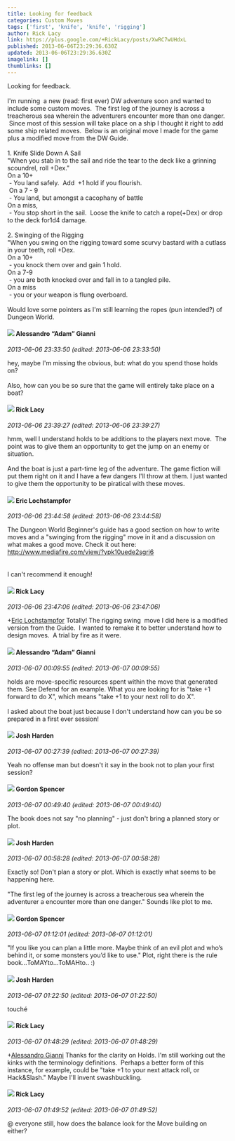 ```yaml
---
title: Looking for feedback
categories: Custom Moves
tags: ['first', 'knife', 'knife', 'rigging']
author: Rick Lacy
link: https://plus.google.com/+RickLacy/posts/XwRC7wUHdxL
published: 2013-06-06T23:29:36.630Z
updated: 2013-06-06T23:29:36.630Z
imagelink: []
thumblinks: []
---
```


Looking for feedback.<br /><br />I&#39;m running  a new (read: first ever) DW adventure soon and wanted to include some custom moves.  The first leg of the journey is across a treacherous sea wherein the adventurers encounter more than one danger.  Since most of this session will take place on a ship I thought it right to add some ship related moves.  Below is an original move I made for the game plus a modified move from the DW Guide.<br /><br />1. Knife Slide Down A Sail<br />&quot;When you stab in to the sail and ride the tear to the deck like a grinning scoundrel, roll +Dex.&quot;<br />On a 10+<br /> - You land safely.  Add  +1 hold if you flourish.<br /> On a 7 - 9<br /> - You land, but amongst a cacophany of battle<br />On a miss,<br /> - You stop short in the sail.  Loose the knife to catch a rope(+Dex) or drop to the deck for1d4 damage.<br /><br />2. Swinging of the Rigging<br />&quot;When you swing on the rigging toward some scurvy bastard with a cutlass in your teeth, roll +Dex. <br />On a 10+<br /> - you knock them over and gain 1 hold.<br />On a 7-9<br /> - you are both knocked over and fall in to a tangled pile.<br />On a miss<br /> - you or your weapon is flung overboard.<br /><br />Would love some pointers as I&#39;m still learning the ropes (pun intended?) of Dungeon World.
<div id='comment z124vrvhdxfbityxs04cjduhtkbdeboj0g0'>
  <h4><img src='{{site.baseurl}}//images/avatars/106679386179477817028_photo.jpg'> Alessandro “Adam” Gianni</h4>
      <p><cite>2013-06-06 23:33:50 (edited: 2013-06-06 23:33:50)</cite></p>
        <p>hey, maybe I&#39;m missing the obvious, but: what do you spend those holds on?<br /><br />Also, how can you be so sure that the game will entirely take place on a boat?</p>
</div>
        

<div id='comment z124vrvhdxfbityxs04cjduhtkbdeboj0g0'>
  <h4><img src='{{site.baseurl}}//images/avatars/106588842013617124056_photo.jpg'> Rick Lacy</h4>
      <p><cite>2013-06-06 23:39:27 (edited: 2013-06-06 23:39:27)</cite></p>
        <p>hmm, well I understand holds to be additions to the players next move.  The point was to give them an opportunity to get the jump on an enemy or situation. <br /><br />And the boat is just a part-time leg of the adventure. The game fiction will put them right on it and I have a few dangers I&#39;ll throw at them. I just wanted to give them the opportunity to be piratical with these moves.</p>
</div>
        

<div id='comment z124vrvhdxfbityxs04cjduhtkbdeboj0g0'>
  <h4><img src='{{site.baseurl}}//images/avatars/104811112088336879051_photo.jpg'> Eric Lochstampfor</h4>
      <p><cite>2013-06-06 23:44:58 (edited: 2013-06-06 23:44:58)</cite></p>
        <p>The Dungeon World Beginner&#39;s guide has a good section on how to write moves and a &quot;swinging from the rigging&quot; move in it and a discussion on what makes a good move. Check it out here:  <a href="http://www.mediafire.com/view/?ypk10uede2sgri6" class="ot-anchor">http://www.mediafire.com/view/?ypk10uede2sgri6</a><br /><br /><br />I can&#39;t recommend it enough!</p>
</div>
        

<div id='comment z124vrvhdxfbityxs04cjduhtkbdeboj0g0'>
  <h4><img src='{{site.baseurl}}//images/avatars/106588842013617124056_photo.jpg'> Rick Lacy</h4>
      <p><cite>2013-06-06 23:47:06 (edited: 2013-06-06 23:47:06)</cite></p>
        <p><span class="proflinkWrapper"><span class="proflinkPrefix">+</span><a class="proflink" href="https://plus.google.com/104811112088336879051" oid="104811112088336879051">Eric Lochstampfor</a></span> Totally! The rigging swing  move I did here is a modified version from the Guide.  I wanted to remake it to better understand how to design moves.  A trial by fire as it were.</p>
</div>
        

<div id='comment z124vrvhdxfbityxs04cjduhtkbdeboj0g0'>
  <h4><img src='{{site.baseurl}}//images/avatars/106679386179477817028_photo.jpg'> Alessandro “Adam” Gianni</h4>
      <p><cite>2013-06-07 00:09:55 (edited: 2013-06-07 00:09:55)</cite></p>
        <p>holds are move-specific resources spent within the move that generated them. See Defend for an example. What you are looking for is &quot;take +1 forward to do X&quot;, which means &quot;take +1 to your next roll to do X&quot;.<br /><br />I asked about the boat just because I don&#39;t understand how can you be so prepared in a first ever session!</p>
</div>
        

<div id='comment z124vrvhdxfbityxs04cjduhtkbdeboj0g0'>
  <h4><img src='{{site.baseurl}}//images/avatars/108425338524165710793_photo.jpg'> Josh Harden</h4>
      <p><cite>2013-06-07 00:27:39 (edited: 2013-06-07 00:27:39)</cite></p>
        <p>Yeah no offense man but doesn&#39;t it say in the book not to plan your first session?</p>
</div>
        

<div id='comment z124vrvhdxfbityxs04cjduhtkbdeboj0g0'>
  <h4><img src='{{site.baseurl}}//images/avatars/107560837065764678288_photo.jpg'> Gordon Spencer</h4>
      <p><cite>2013-06-07 00:49:40 (edited: 2013-06-07 00:49:40)</cite></p>
        <p>The book does not say &quot;no planning&quot; - just don&#39;t bring a planned story or plot.</p>
</div>
        

<div id='comment z124vrvhdxfbityxs04cjduhtkbdeboj0g0'>
  <h4><img src='{{site.baseurl}}//images/avatars/108425338524165710793_photo.jpg'> Josh Harden</h4>
      <p><cite>2013-06-07 00:58:28 (edited: 2013-06-07 00:58:28)</cite></p>
        <p>Exactly so! Don&#39;t plan a story or plot. Which is exactly what seems to be happening here.<br /><br />&quot;The first leg of the journey is across a treacherous sea wherein the adventurer a encounter more than one danger.&quot; Sounds like plot to me.</p>
</div>
        

<div id='comment z124vrvhdxfbityxs04cjduhtkbdeboj0g0'>
  <h4><img src='{{site.baseurl}}//images/avatars/107560837065764678288_photo.jpg'> Gordon Spencer</h4>
      <p><cite>2013-06-07 01:12:01 (edited: 2013-06-07 01:12:01)</cite></p>
        <p>&quot;If you like you can plan a little more. Maybe think of an evil plot and who’s behind it, or some monsters you’d like to use.&quot; Plot, right there is the rule book...ToMAYto...ToMAHto.. :)</p>
</div>
        

<div id='comment z124vrvhdxfbityxs04cjduhtkbdeboj0g0'>
  <h4><img src='{{site.baseurl}}//images/avatars/108425338524165710793_photo.jpg'> Josh Harden</h4>
      <p><cite>2013-06-07 01:22:50 (edited: 2013-06-07 01:22:50)</cite></p>
        <p>touché</p>
</div>
        

<div id='comment z124vrvhdxfbityxs04cjduhtkbdeboj0g0'>
  <h4><img src='{{site.baseurl}}//images/avatars/106588842013617124056_photo.jpg'> Rick Lacy</h4>
      <p><cite>2013-06-07 01:48:29 (edited: 2013-06-07 01:48:29)</cite></p>
        <p><span class="proflinkWrapper"><span class="proflinkPrefix">+</span><a class="proflink" href="https://plus.google.com/106679386179477817028" oid="106679386179477817028">Alessandro Gianni</a></span> Thanks for the clarity on Holds. I&#39;m still working out the kinks with the terminology definitions.  Perhaps a better form of this instance, for example, could be &quot;take +1 to your next attack roll, or Hack&amp;Slash.&quot; Maybe I&#39;ll invent swashbuckling.</p>
</div>
        

<div id='comment z124vrvhdxfbityxs04cjduhtkbdeboj0g0'>
  <h4><img src='{{site.baseurl}}//images/avatars/106588842013617124056_photo.jpg'> Rick Lacy</h4>
      <p><cite>2013-06-07 01:49:52 (edited: 2013-06-07 01:49:52)</cite></p>
        <p>@ everyone still, how does the balance look for the Move building on either?</p>
</div>
        